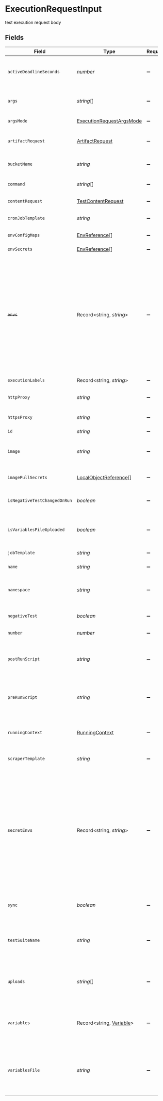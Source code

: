 # ExecutionRequestInput

test execution request body


## Fields

| Field                                                                                                                                                                                                               | Type                                                                                                                                                                                                                | Required                                                                                                                                                                                                            | Description                                                                                                                                                                                                         | Example                                                                                                                                                                                                             |
| ------------------------------------------------------------------------------------------------------------------------------------------------------------------------------------------------------------------- | ------------------------------------------------------------------------------------------------------------------------------------------------------------------------------------------------------------------- | ------------------------------------------------------------------------------------------------------------------------------------------------------------------------------------------------------------------- | ------------------------------------------------------------------------------------------------------------------------------------------------------------------------------------------------------------------- | ------------------------------------------------------------------------------------------------------------------------------------------------------------------------------------------------------------------- |
| `activeDeadlineSeconds`                                                                                                                                                                                             | *number*                                                                                                                                                                                                            | :heavy_minus_sign:                                                                                                                                                                                                  | duration in seconds the test may be active, until its stopped                                                                                                                                                       | 1                                                                                                                                                                                                                   |
| `args`                                                                                                                                                                                                              | *string*[]                                                                                                                                                                                                          | :heavy_minus_sign:                                                                                                                                                                                                  | additional executor binary arguments                                                                                                                                                                                |                                                                                                                                                                                                                     |
| `argsMode`                                                                                                                                                                                                          | [ExecutionRequestArgsMode](../../models/shared/executionrequestargsmode.md)                                                                                                                                         | :heavy_minus_sign:                                                                                                                                                                                                  | usage mode for arguments                                                                                                                                                                                            |                                                                                                                                                                                                                     |
| `artifactRequest`                                                                                                                                                                                                   | [ArtifactRequest](../../models/shared/artifactrequest.md)                                                                                                                                                           | :heavy_minus_sign:                                                                                                                                                                                                  | artifact request body with test artifacts                                                                                                                                                                           |                                                                                                                                                                                                                     |
| `bucketName`                                                                                                                                                                                                        | *string*                                                                                                                                                                                                            | :heavy_minus_sign:                                                                                                                                                                                                  | minio bucket name to get uploads from                                                                                                                                                                               | execution-c01d7cf6-ec3f-47f0-9556-a5d6e9009a43                                                                                                                                                                      |
| `command`                                                                                                                                                                                                           | *string*[]                                                                                                                                                                                                          | :heavy_minus_sign:                                                                                                                                                                                                  | executor image command                                                                                                                                                                                              |                                                                                                                                                                                                                     |
| `contentRequest`                                                                                                                                                                                                    | [TestContentRequest](../../models/shared/testcontentrequest.md)                                                                                                                                                     | :heavy_minus_sign:                                                                                                                                                                                                  | test content request body                                                                                                                                                                                           |                                                                                                                                                                                                                     |
| `cronJobTemplate`                                                                                                                                                                                                   | *string*                                                                                                                                                                                                            | :heavy_minus_sign:                                                                                                                                                                                                  | cron job template extensions                                                                                                                                                                                        |                                                                                                                                                                                                                     |
| `envConfigMaps`                                                                                                                                                                                                     | [EnvReference](../../models/shared/envreference.md)[]                                                                                                                                                               | :heavy_minus_sign:                                                                                                                                                                                                  | config map references                                                                                                                                                                                               |                                                                                                                                                                                                                     |
| `envSecrets`                                                                                                                                                                                                        | [EnvReference](../../models/shared/envreference.md)[]                                                                                                                                                               | :heavy_minus_sign:                                                                                                                                                                                                  | secret references                                                                                                                                                                                                   |                                                                                                                                                                                                                     |
| ~~`envs`~~                                                                                                                                                                                                          | Record<string, *string*>                                                                                                                                                                                            | :heavy_minus_sign:                                                                                                                                                                                                  | :warning: **DEPRECATED**: this will be removed in a future release, please migrate away from it as soon as possible.<br/><br/>Environment variables passed to executor. Deprecated: use Basic Variables instead     |                                                                                                                                                                                                                     |
| `executionLabels`                                                                                                                                                                                                   | Record<string, *string*>                                                                                                                                                                                            | :heavy_minus_sign:                                                                                                                                                                                                  | test execution labels                                                                                                                                                                                               |                                                                                                                                                                                                                     |
| `httpProxy`                                                                                                                                                                                                         | *string*                                                                                                                                                                                                            | :heavy_minus_sign:                                                                                                                                                                                                  | http proxy for executor containers                                                                                                                                                                                  | user:pass@my.proxy.server:8080                                                                                                                                                                                      |
| `httpsProxy`                                                                                                                                                                                                        | *string*                                                                                                                                                                                                            | :heavy_minus_sign:                                                                                                                                                                                                  | https proxy for executor containers                                                                                                                                                                                 | user:pass@my.proxy.server:8081                                                                                                                                                                                      |
| `id`                                                                                                                                                                                                                | *string*                                                                                                                                                                                                            | :heavy_minus_sign:                                                                                                                                                                                                  | execution id                                                                                                                                                                                                        | 62f395e004109209b50edfc1                                                                                                                                                                                            |
| `image`                                                                                                                                                                                                             | *string*                                                                                                                                                                                                            | :heavy_minus_sign:                                                                                                                                                                                                  | container image, executor will run inside this image                                                                                                                                                                | kubeshop/testkube-executor-custom:1.10.11-dev-0a9c91                                                                                                                                                                |
| `imagePullSecrets`                                                                                                                                                                                                  | [LocalObjectReference](../../models/shared/localobjectreference.md)[]                                                                                                                                               | :heavy_minus_sign:                                                                                                                                                                                                  | container image pull secrets                                                                                                                                                                                        |                                                                                                                                                                                                                     |
| `isNegativeTestChangedOnRun`                                                                                                                                                                                        | *boolean*                                                                                                                                                                                                           | :heavy_minus_sign:                                                                                                                                                                                                  | whether negativeTest was changed by user                                                                                                                                                                            | false                                                                                                                                                                                                               |
| `isVariablesFileUploaded`                                                                                                                                                                                           | *boolean*                                                                                                                                                                                                           | :heavy_minus_sign:                                                                                                                                                                                                  | in case the variables file is too big, it will be uploaded                                                                                                                                                          | false                                                                                                                                                                                                               |
| `jobTemplate`                                                                                                                                                                                                       | *string*                                                                                                                                                                                                            | :heavy_minus_sign:                                                                                                                                                                                                  | job template extensions                                                                                                                                                                                             |                                                                                                                                                                                                                     |
| `name`                                                                                                                                                                                                              | *string*                                                                                                                                                                                                            | :heavy_minus_sign:                                                                                                                                                                                                  | test execution custom name                                                                                                                                                                                          | testing with 1000 users                                                                                                                                                                                             |
| `namespace`                                                                                                                                                                                                         | *string*                                                                                                                                                                                                            | :heavy_minus_sign:                                                                                                                                                                                                  | test kubernetes namespace ("testkube" when not set)                                                                                                                                                                 | testkube                                                                                                                                                                                                            |
| `negativeTest`                                                                                                                                                                                                      | *boolean*                                                                                                                                                                                                           | :heavy_minus_sign:                                                                                                                                                                                                  | whether to run test as negative test                                                                                                                                                                                | false                                                                                                                                                                                                               |
| `number`                                                                                                                                                                                                            | *number*                                                                                                                                                                                                            | :heavy_minus_sign:                                                                                                                                                                                                  | test execution number                                                                                                                                                                                               |                                                                                                                                                                                                                     |
| `postRunScript`                                                                                                                                                                                                     | *string*                                                                                                                                                                                                            | :heavy_minus_sign:                                                                                                                                                                                                  | script to run after test execution (not supported for container executors)                                                                                                                                          | sleep 30                                                                                                                                                                                                            |
| `preRunScript`                                                                                                                                                                                                      | *string*                                                                                                                                                                                                            | :heavy_minus_sign:                                                                                                                                                                                                  | script to run before test execution (not supported for container executors)                                                                                                                                         | echo -n '$SECRET_ENV' > ./secret_file                                                                                                                                                                               |
| `runningContext`                                                                                                                                                                                                    | [RunningContext](../../models/shared/runningcontext.md)                                                                                                                                                             | :heavy_minus_sign:                                                                                                                                                                                                  | running context for test or test suite execution                                                                                                                                                                    |                                                                                                                                                                                                                     |
| `scraperTemplate`                                                                                                                                                                                                   | *string*                                                                                                                                                                                                            | :heavy_minus_sign:                                                                                                                                                                                                  | scraper template extensions                                                                                                                                                                                         |                                                                                                                                                                                                                     |
| ~~`secretEnvs`~~                                                                                                                                                                                                    | Record<string, *string*>                                                                                                                                                                                            | :heavy_minus_sign:                                                                                                                                                                                                  | :warning: **DEPRECATED**: this will be removed in a future release, please migrate away from it as soon as possible.<br/><br/>Execution variables passed to executor from secrets. Deprecated: use Secret Variables instead |                                                                                                                                                                                                                     |
| `sync`                                                                                                                                                                                                              | *boolean*                                                                                                                                                                                                           | :heavy_minus_sign:                                                                                                                                                                                                  | whether to start execution sync or async                                                                                                                                                                            |                                                                                                                                                                                                                     |
| `testSuiteName`                                                                                                                                                                                                     | *string*                                                                                                                                                                                                            | :heavy_minus_sign:                                                                                                                                                                                                  | unique test suite name (CRD Test suite name), if it's run as a part of test suite                                                                                                                                   | test-suite1                                                                                                                                                                                                         |
| `uploads`                                                                                                                                                                                                           | *string*[]                                                                                                                                                                                                          | :heavy_minus_sign:                                                                                                                                                                                                  | list of file paths that need to be copied into the test from uploads                                                                                                                                                |                                                                                                                                                                                                                     |
| `variables`                                                                                                                                                                                                         | Record<string, [Variable](../../models/shared/variable.md)>                                                                                                                                                         | :heavy_minus_sign:                                                                                                                                                                                                  | execution variables passed to executor converted to vars for usage in tests                                                                                                                                         |                                                                                                                                                                                                                     |
| `variablesFile`                                                                                                                                                                                                     | *string*                                                                                                                                                                                                            | :heavy_minus_sign:                                                                                                                                                                                                  | variables file content - need to be in format for particular executor (e.g. postman envs file)                                                                                                                      |                                                                                                                                                                                                                     |